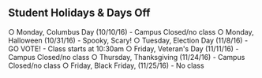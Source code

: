 ## Student Holidays & Days Off

○ Monday, Columbus Day (10/10/16) - Campus Closed/no class
○ Monday, Halloween (10/31/16)  - Spooky, Scary!
○ Tuesday, Election Day (11/8/16) - GO VOTE! - Class starts at 10:30am
○ Friday, Veteran's Day (11/11/16) - Campus Closed/no class
○ Thursday, Thanksgiving (11/24/16) - Campus Closed/no class
○ Friday, Black Friday, (11/25/16) - No class
